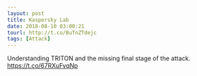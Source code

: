 ```yaml
---
layout: post
title: Kaspersky Lab
date: 2018-08-10 03:00:21
tourl: http://t.co/BuTnZTdejc
tags: [Attack]
---
```

Understanding TRITON and the missing final stage of the attack. https://t.co/67RXuFvqNp
